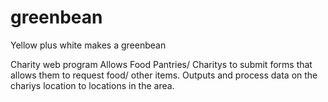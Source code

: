 # greenbean
Yellow plus white makes a greenbean

Charity web program
Allows Food Pantries/ Charitys to submit forms that allows them to request food/ other items.
Outputs and process data on the chariys location to locations in the area. 
